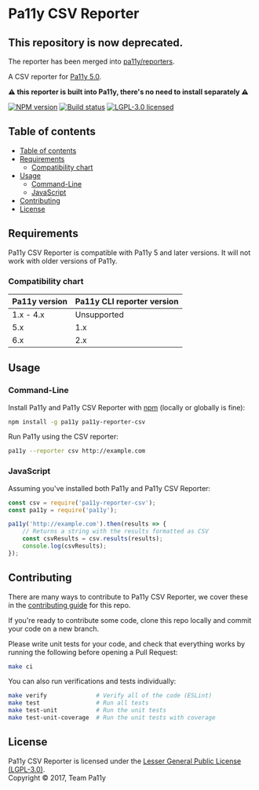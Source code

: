 # Pa11y CSV Reporter

## This repository is now deprecated.

The reporter has been merged into [pa11y/reporters](https://github.com/pa11y/pa11y/tree/master/lib/reporters).

A CSV reporter for [Pa11y 5.0](https://github.com/pa11y/pa11y).

**:warning: this reporter is built into Pa11y, there's no need to install separately :warning:**

[![NPM version][shield-npm]][info-npm]
[![Build status][shield-build]][info-build]
[![LGPL-3.0 licensed][shield-license]][info-license]

## Table of contents

* [Table of contents](#table-of-contents)
* [Requirements](#requirements)
  * [Compatibility chart](#compatibility-chart)
* [Usage](#usage)
  * [Command-Line](#command-line)
  * [JavaScript](#javascript)
* [Contributing](#contributing)
* [License](#license)

## Requirements

Pa11y CSV Reporter is compatible with Pa11y 5 and later versions. It will not work with older versions of Pa11y.

### Compatibility chart

| Pa11y version | Pa11y CLI reporter version |
|---------------|----------------------------|
| 1.x - 4.x     | Unsupported                |
| 5.x           | 1.x                        |
| 6.x           | 2.x                        |

## Usage

### Command-Line

Install Pa11y and Pa11y CSV Reporter with [npm](https://www.npmjs.com/) (locally or globally is fine):

```sh
npm install -g pa11y pa11y-reporter-csv
```

Run Pa11y using the CSV reporter:

```sh
pa11y --reporter csv http://example.com
```

### JavaScript

Assuming you've installed both Pa11y and Pa11y CSV Reporter:

```js
const csv = require('pa11y-reporter-csv');
const pa11y = require('pa11y');

pa11y('http://example.com').then(results => {
    // Returns a string with the results formatted as CSV
    const csvResults = csv.results(results);
    console.log(csvResults);
});
```

## Contributing

There are many ways to contribute to Pa11y CSV Reporter, we cover these in the [contributing guide](CONTRIBUTING.md) for this repo.

If you're ready to contribute some code, clone this repo locally and commit your code on a new branch.

Please write unit tests for your code, and check that everything works by running the following before opening a Pull Request:

```sh
make ci
```

You can also run verifications and tests individually:

```sh
make verify              # Verify all of the code (ESLint)
make test                # Run all tests
make test-unit           # Run the unit tests
make test-unit-coverage  # Run the unit tests with coverage
```

## License

Pa11y CSV Reporter is licensed under the [Lesser General Public License (LGPL-3.0)][info-license].  
Copyright &copy; 2017, Team Pa11y

[info-license]: LICENSE
[info-npm]: https://www.npmjs.com/package/pa11y
[info-build]: https://github.com/pa11y/pa11y-reporter-csv/actions/workflows/tests.yml
[shield-license]: https://img.shields.io/badge/license-LGPL%203.0-blue.svg
[shield-npm]: https://img.shields.io/npm/v/pa11y-reporter-csv.svg
[shield-build]: https://github.com/pa11y/pa11y-reporter-csv/actions/workflows/tests.yml/badge.svg
